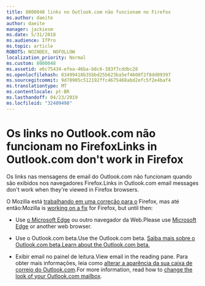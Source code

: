 ```yaml
---
title: 8000048 links no Outlook.com não funcionam no Firefox
ms.author: daeite
author: daeite
manager: jackiesm
ms.date: 5/31/2018
ms.audience: ITPro
ms.topic: article
ROBOTS: NOINDEX, NOFOLLOW
localization_priority: Normal
ms.custom: 8000048
ms.assetid: e6c75434-efea-46ba-b8c6-383f7cddbc28
ms.openlocfilehash: 83499418b35bbd25b623ba5ef4608f2f8dd09397
ms.sourcegitcommit: 9d78905c512192ffc4675468abd2efc5f2e4baf4
ms.translationtype: MT
ms.contentlocale: pt-BR
ms.lasthandoff: 04/23/2019
ms.locfileid: "32409498"
---
```

# <a name="links-in-outlookcom-dont-work-in-firefox"></a><span data-ttu-id="181d9-102">Os links no Outlook.com não funcionam no Firefox</span><span class="sxs-lookup"><span data-stu-id="181d9-102">Links in Outlook.com don't work in Firefox</span></span>

<span data-ttu-id="181d9-103">Os links nas mensagens de email do Outlook.com não funcionam quando são exibidos nos navegadores Firefox.</span><span class="sxs-lookup"><span data-stu-id="181d9-103">Links in Outlook.com email messages don't work when they're viewed in Firefox browsers.</span></span>
  
<span data-ttu-id="181d9-104">O Mozilla está [trabalhando em uma correção para o](https://go.microsoft.com/fwlink/p/?linkid=2001502&amp;clcid=0x409) Firefox, mas até então:</span><span class="sxs-lookup"><span data-stu-id="181d9-104">Mozilla is [working on a fix](https://go.microsoft.com/fwlink/p/?linkid=2001502&amp;clcid=0x409) for Firefox, but until then:</span></span> 
  
- <span data-ttu-id="181d9-105">Use [o Microsoft Edge](https://go.microsoft.com/fwlink/p/?linkid=2001503&amp;clcid=0x409) ou outro navegador da Web.</span><span class="sxs-lookup"><span data-stu-id="181d9-105">Please use [Microsoft Edge](https://go.microsoft.com/fwlink/p/?linkid=2001503&amp;clcid=0x409) or another web browser.</span></span> 
    
- <span data-ttu-id="181d9-106">Use o Outlook.com beta.</span><span class="sxs-lookup"><span data-stu-id="181d9-106">Use the Outlook.com beta.</span></span> [<span data-ttu-id="181d9-107">Saiba mais sobre o Outlook.com beta.</span><span class="sxs-lookup"><span data-stu-id="181d9-107">Learn about the Outlook.com beta.</span></span>](https://go.microsoft.com/fwlink/p/?linkid=874356&amp;clcid=0x409)
    
- <span data-ttu-id="181d9-108">Exibir email no painel de leitura.</span><span class="sxs-lookup"><span data-stu-id="181d9-108">View email in the reading pane.</span></span> <span data-ttu-id="181d9-109">Para obter mais informações, leia como [alterar a aparência da sua caixa de correio do Outlook.com](https://go.microsoft.com/fwlink/p/?linkid=2001401&amp;clcid=0x409).</span><span class="sxs-lookup"><span data-stu-id="181d9-109">For more information, read how to [change the look of your Outlook.com mailbox](https://go.microsoft.com/fwlink/p/?linkid=2001401&amp;clcid=0x409).</span></span>
    

